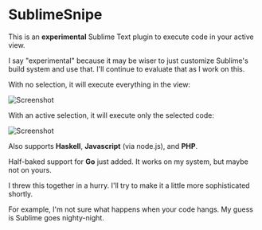 SublimeSnipe
============

This is an **experimental** Sublime Text plugin to execute code in your active view.

I say "experimental" because it may be wiser to just customize Sublime's build system and use that. I'll continue to evaluate that as I work on this.

With no selection, it will execute everything in the view:

![Screenshot](https://raw.github.com/harveyr/SublimeSnipe/master/snipe1.jpg)


With an active selection, it will execute only the selected code:

![Screenshot](https://raw.github.com/harveyr/SublimeSnipe/master/snipe2.jpg)


Also supports **Haskell**, **Javascript** (via node.js), and **PHP**.

Half-baked support for **Go** just added. It works on my system, but maybe not on yours.

I threw this together in a hurry. I'll try to make it a little more sophisticated shortly.

For example, I'm not sure what happens when your code hangs. My guess is Sublime goes nighty-night.
